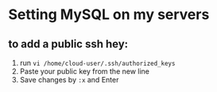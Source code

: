 # Setting MySQL on my servers

## to add a public ssh hey:

1. run `vi /home/cloud-user/.ssh/authorized_keys`
2. Paste your public key from the new line
3. Save changes by `:x` and Enter
